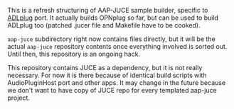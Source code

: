 This is a refresh structuring of AAP-JUCE sample builder, specific to [ADLplug](https://github.com/jpcima/ADLplug) port. It actually builds OPNplug so far, but can be used to build ADLplug too (patched .jucer file and Makefile have to be cooked).

`aap-juce` subdirectory right now contains files directly, but it will be the actual `aap-juce` repository contents once everything involved is sorted out. Until then, this repository is an ongoing hack.

This repository contains JUCE as a dependency, but it is not really necessary. For now it is there because of identical build scripts with AudioPluginHost port and other apps. It may change in the future because we don't want to have copy of JUCE repo for every templated aap-juce project.

